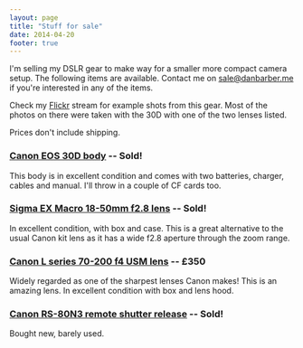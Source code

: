 ```yaml
---
layout: page
title: "Stuff for sale"
date: 2014-04-20
footer: true
---
```


I'm selling my DSLR gear to make way for a smaller more compact camera setup. The following items are available. Contact me on sale@danbarber.me if you're interested in any of the items.

Check my [Flickr](https://www.flickr.com/photos/danbee/) stream for example shots from this gear. Most of the photos on there were taken with the 30D with one of the two lenses listed.

Prices don't include shipping.

### [Canon EOS 30D body](http://www.canon.co.uk/For_Home/Product_Finder/Cameras/Digital_SLR/eos30d/) -- Sold!

This body is in excellent condition and comes with two batteries, charger, cables and manual. I'll throw in a couple of CF cards too.

### [Sigma EX Macro 18-50mm f2.8 lens](http://www.ephotozine.com/article/sigma-18-50-f-2-8-ex-dc-interchangeable-lens-review-4040) -- Sold!

In excellent condition, with box and case. This is a great alternative to the usual Canon kit lens as it has a wide f2.8 aperture through the zoom range.

### [Canon L series 70-200 f4 USM lens](http://www.canon.co.uk/For_Home/Product_Finder/Cameras/EF_Lenses/Telephoto_Zoom/EF_70-200mm_f4L_USM/) -- £350

Widely regarded as one of the sharpest lenses Canon makes! This is an amazing lens. In excellent condition with box and lens hood.

### [Canon RS-80N3 remote shutter release](http://www.amazon.co.uk/Canon-Remote-Switch-RS-80-N3/dp/B00007EEA4/ref=sr_1_1?ie=UTF8&qid=1398012676&sr=8-1&keywords=canon+rs+80n3) -- Sold!

Bought new, barely used.
